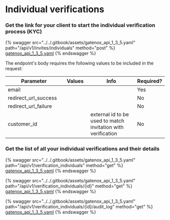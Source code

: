 # Individual verifications

### Get the link for your client to start the individual verification process (KYC)

{% swagger src="../../.gitbook/assets/gatenox_api_1_3_5.yaml" path="/api/v1/invites/individuals" method="post" %}
[gatenox_api_1_3_5.yaml](../../.gitbook/assets/gatenox_api_1_3_5.yaml)
{% endswagger %}

The endpoint's body requires the following values to be included in the request:

<table><thead><tr><th width="203">Parameter</th><th width="109">Values</th><th width="316">Info</th><th>Required?</th></tr></thead><tbody><tr><td>email</td><td></td><td></td><td>Yes</td></tr><tr><td>redirect_url_success</td><td></td><td></td><td>No</td></tr><tr><td>redirect_url_failure</td><td></td><td></td><td>No</td></tr><tr><td>customer_id</td><td></td><td>external id to be used to match invitation with verification</td><td>No</td></tr></tbody></table>

### Get the list of all your individual verifications and their details

{% swagger src="../../.gitbook/assets/gatenox_api_1_3_5.yaml" path="/api/v1/verification_individuals" method="get" %}
[gatenox_api_1_3_5.yaml](../../.gitbook/assets/gatenox_api_1_3_5.yaml)
{% endswagger %}

{% swagger src="../../.gitbook/assets/gatenox_api_1_3_5.yaml" path="/api/v1/verification_individuals/{id}" method="get" %}
[gatenox_api_1_3_5.yaml](../../.gitbook/assets/gatenox_api_1_3_5.yaml)
{% endswagger %}

{% swagger src="../../.gitbook/assets/gatenox_api_1_3_5.yaml" path="/api/v1/verification_individuals/{id}/audit_log" method="get" %}
[gatenox_api_1_3_5.yaml](../../.gitbook/assets/gatenox_api_1_3_5.yaml)
{% endswagger %}
